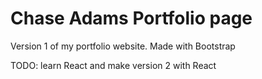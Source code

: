 # Chase Adams Portfolio page
Version 1 of my portfolio website. Made with Bootstrap 

TODO: learn React and make version 2 with React
